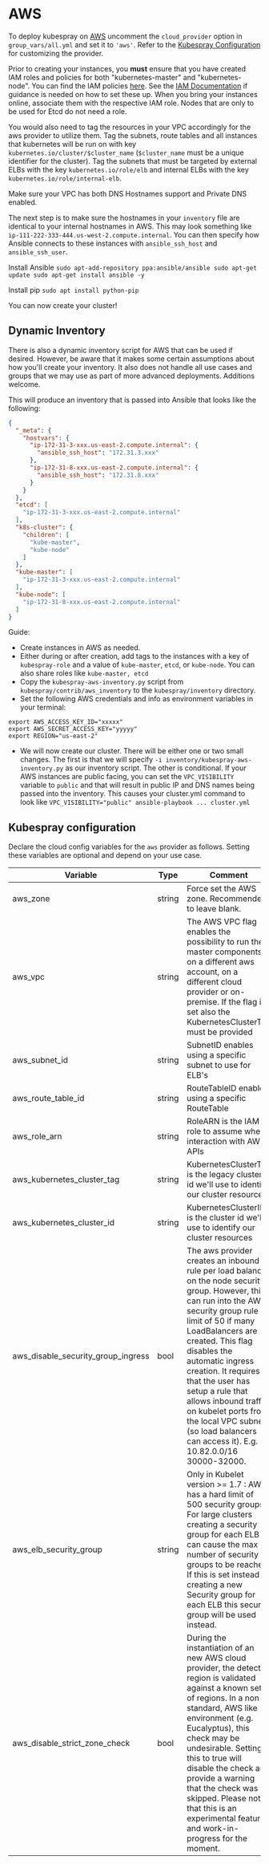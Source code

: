 # AWS

To deploy kubespray on [AWS](https://aws.amazon.com/) uncomment the `cloud_provider` option in `group_vars/all.yml` and set it to `'aws'`. Refer to the [Kubespray Configuration](#kubespray-configuration) for customizing the provider.

Prior to creating your instances, you **must** ensure that you have created IAM roles and policies for both "kubernetes-master" and "kubernetes-node". You can find the IAM policies [here](https://github.com/kubernetes-sigs/kubespray/tree/master/contrib/aws_iam/). See the [IAM Documentation](https://aws.amazon.com/documentation/iam/) if guidance is needed on how to set these up. When you bring your instances online, associate them with the respective IAM role. Nodes that are only to be used for Etcd do not need a role.

You would also need to tag the resources in your VPC accordingly for the aws provider to utilize them. Tag the subnets, route tables and all instances that kubernetes will be run on with key `kubernetes.io/cluster/$cluster_name` (`$cluster_name` must be a unique identifier for the cluster). Tag the subnets that must be targeted by external ELBs with the key `kubernetes.io/role/elb` and internal ELBs with the key `kubernetes.io/role/internal-elb`.

Make sure your VPC has both DNS Hostnames support and Private DNS enabled.

The next step is to make sure the hostnames in your `inventory` file are identical to your internal hostnames in AWS. This may look something like `ip-111-222-333-444.us-west-2.compute.internal`. You can then specify how Ansible connects to these instances with `ansible_ssh_host` and `ansible_ssh_user`.

Install Ansible ```sudo apt-add-repository ppa:ansible/ansible
                 sudo apt-get update
                 sudo apt-get install ansible -y```

Install pip ```sudo apt install python-pip```

You can now create your cluster!

## Dynamic Inventory

There is also a dynamic inventory script for AWS that can be used if desired. However, be aware that it makes some certain assumptions about how you'll create your inventory. It also does not handle all use cases and groups that we may use as part of more advanced deployments. Additions welcome.

This will produce an inventory that is passed into Ansible that looks like the following:

```json
{
  "_meta": {
    "hostvars": {
      "ip-172-31-3-xxx.us-east-2.compute.internal": {
        "ansible_ssh_host": "172.31.3.xxx"
      },
      "ip-172-31-8-xxx.us-east-2.compute.internal": {
        "ansible_ssh_host": "172.31.8.xxx"
      }
    }
  },
  "etcd": [
    "ip-172-31-3-xxx.us-east-2.compute.internal"
  ],
  "k8s-cluster": {
    "children": [
      "kube-master",
      "kube-node"
    ]
  },
  "kube-master": [
    "ip-172-31-3-xxx.us-east-2.compute.internal"
  ],
  "kube-node": [
    "ip-172-31-8-xxx.us-east-2.compute.internal"
  ]
}
```

Guide:

- Create instances in AWS as needed.
- Either during or after creation, add tags to the instances with a key of `kubespray-role` and a value of `kube-master`, `etcd`, or `kube-node`. You can also share roles like `kube-master, etcd`
- Copy the `kubespray-aws-inventory.py` script from `kubespray/contrib/aws_inventory` to the `kubespray/inventory` directory.
- Set the following AWS credentials and info as environment variables in your terminal:

```ShellSession
export AWS_ACCESS_KEY_ID="xxxxx"
export AWS_SECRET_ACCESS_KEY="yyyyy"
export REGION="us-east-2"
```

- We will now create our cluster. There will be either one or two small changes. The first is that we will specify `-i inventory/kubespray-aws-inventory.py` as our inventory script. The other is conditional. If your AWS instances are public facing, you can set the `VPC_VISIBILITY` variable to `public` and that will result in public IP and DNS names being passed into the inventory. This causes your cluster.yml command to look like `VPC_VISIBILITY="public" ansible-playbook ... cluster.yml`

## Kubespray configuration

Declare the cloud config variables for the `aws` provider as follows. Setting these variables are optional and depend on your use case.

Variable|Type|Comment
---|---|---
aws_zone|string|Force set the AWS zone. Recommended to leave blank.
aws_vpc|string|The AWS VPC flag enables the possibility to run the master components on a different aws account, on a different cloud provider or on-premise. If the flag is set also the KubernetesClusterTag must be provided
aws_subnet_id|string|SubnetID enables using a specific subnet to use for ELB's
aws_route_table_id|string|RouteTableID enables using a specific RouteTable
aws_role_arn|string|RoleARN is the IAM role to assume when interaction with AWS APIs
aws_kubernetes_cluster_tag|string|KubernetesClusterTag is the legacy cluster id we'll use to identify our cluster resources
aws_kubernetes_cluster_id|string|KubernetesClusterID is the cluster id we'll use to identify our cluster resources
aws_disable_security_group_ingress|bool|The aws provider creates an inbound rule per load balancer on the node security group. However, this can run into the AWS security group rule limit of 50 if many LoadBalancers are created. This flag disables the automatic ingress creation. It requires that the user has setup a rule that allows inbound traffic on kubelet ports from the local VPC subnet (so load balancers can access it). E.g. 10.82.0.0/16 30000-32000.
aws_elb_security_group|string|Only in Kubelet version >= 1.7 : AWS has a hard limit of 500 security groups. For large clusters creating a security group for each ELB can cause the max number of security groups to be reached. If this is set instead of creating a new Security group for each ELB this security group will be used instead.
aws_disable_strict_zone_check|bool|During the instantiation of an new AWS cloud provider, the detected region is validated against a known set of regions. In a non-standard, AWS like environment (e.g. Eucalyptus), this check may be undesirable.  Setting this to true will disable the check and provide a warning that the check was skipped.  Please note that this is an experimental feature and work-in-progress for the moment.
